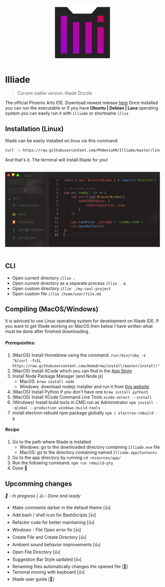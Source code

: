 <div align="center">
    <img src="https://raw.githubusercontent.com/Ph0enixKM/Illiade/master/logo/logo.png" width="200">
</div>

# Illiade
> Current stable version: Illiade Drizzle

The official Phoenix Arts IDE.
Download newest release [here](https://github.com/Ph0enixKM/Illiade/releases/latest)
Once installed you can run the executable
or if you have **Ubuntu | Debian | Lava** operating system
you can easily run it with `illiade` or shortname `illie`


## Installation (Linux)
Illiade can be easily installed on linux via this command:
```bash
curl -s https://raw.githubusercontent.com/Ph0enixKM/Illiade/master/linux.sh | bash
```
And that's it. The terminal will install Illiade for you!

<br>
<div align="center">
    <img src="logo/little-screenshot.jpg">
</div>
<br>

## CLI
- Open current directory `illie .`
- Open current directory as a separate process `illie . &`
- Open custom directory `illie ./my-cool-project`
- Open custom file `illie /home/user/file.md`

## Compiling (MacOS/Windows)
It is adviced to use Linux operating system for development on Illiade IDE.
If you want to get Illiade working on MacOS then below I have written what must be done after finished downloading.

##### Prerequisities:
1. (MacOS) Install Homebrew using the command: `/usr/bin/ruby -e "$(curl -fsSL https://raw.githubusercontent.com/Homebrew/install/master/install)"`
2. (MacOS) Install XCode which you can find in the [App Store](https://apps.apple.com/us/app/xcode/id497799835?mt=12)
3. Install Node Package Manager (and Node.js)
    - MacOS: `brew install node`
    - Windows: download nodejs installer and run it from [this website](https://nodejs.org/)
4. (MacOS) Install Python if you don't have one `brew install python3`
5. (MacOS) Install XCode Command Line Tools `xcode-select --install`
4. (Windows) Install build tools in CMD run as Administrator `npm install --global --production windows-build-tools`
5. Install electron-rebuild npm package globally `npm i electron-rebuild -g`

##### Recipe
1. Go to the path where Illiade is installed
    - Windows: go to the downloaded directory containing `Illiade.exe` file
    - MacOS: go to the directory containing named `Illiade.app/Contents`
2. Go to the app directory by running `cd resources/app/`
3. Run the following command: `npm run rebuild-pty`
4. Done 🎉

## Upcomming changes
_🤞 - In progress | 👍 - Done and ready_
- Make comments darker in the default theme \[👍]
- Add bash / shell icon for BashScripts \[👍]
- Refactor code for better maintaining \[👍]
- Windows - File Open error fix \[👍]
- Create File and Create Directory \[👍]
- Ambient sound behavior improvements \[👍]
- Open File Directory \[👍]
- Suggestion Bar Style updated \[👍]
- Renaming files automatically changes the opened file \[🤞]
- Terminal moving with keyboard \[👍]
- Illiade user guide \[🤞]
